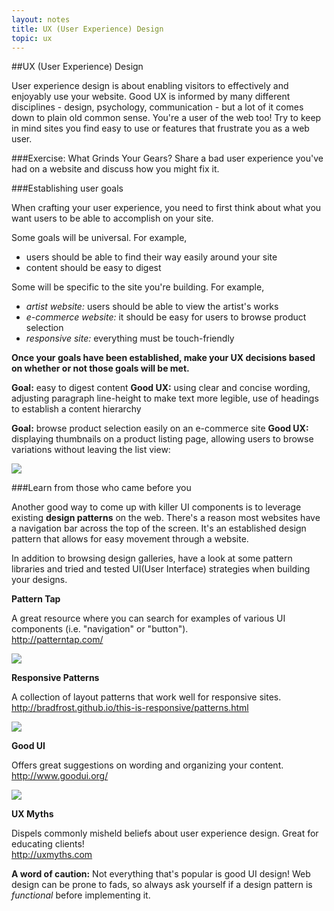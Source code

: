 ```yaml
---
layout: notes
title: UX (User Experience) Design 
topic: ux
---
```


##UX (User Experience) Design

User experience design is about enabling visitors to effectively and enjoyably use your website. Good UX is informed by many different disciplines - design, psychology, communication - but a lot of it comes down to plain old common sense. You're a user of the web too! Try to keep in mind sites you find easy to use or features that frustrate you as a web user.

###Exercise: What Grinds Your Gears?
Share a bad user experience you've had on a website and discuss how you might fix it.

###Establishing user goals

When crafting your user experience, you need to first think about what you want users to be able to accomplish on your site.

Some goals will be universal. For example,

* users should be able to find their way easily around your site
* content should be easy to digest

Some will be specific to the site you're building. For example,

* *artist website:* users should be able to view the artist's works
* *e-commerce website:* it should be easy for users to browse product selection
* *responsive site:* everything must be touch-friendly

**Once your goals have been established, make your UX decisions based on whether or not those goals will be met.**

**Goal:** easy to digest content
**Good UX:** using clear and concise wording, adjusting paragraph line-height to make text more legible,  use of headings to establish a content hierarchy

**Goal:** browse product selection easily on an e-commerce site
**Good UX:** displaying thumbnails on a product listing page, allowing users to browse variations without leaving the list view:

![](http://f.cl.ly/items/3V0u3h420P0G1t133P47/styles-browse.gif)

###Learn from those who came before you

Another good way to come up with killer UI components is to leverage existing **design patterns** on the web. There's a reason most websites have a navigation bar across the top of the screen. It's an established design pattern that allows for easy movement through a website.

In addition to browsing design galleries, have a look at some pattern libraries and tried and tested UI(User Interface) strategies when building your designs.

**Pattern Tap**

A great resource where you can search for examples of various UI components (i.e. "navigation" or "button").  
<http://patterntap.com/>

![](http://f.cl.ly/items/2i3k0F2v1W1i0E3c1A3e/pattern-tap.png)

**Responsive Patterns**

A collection of layout patterns that work well for responsive sites.  
<http://bradfrost.github.io/this-is-responsive/patterns.html>

![](http://f.cl.ly/items/3t432m0I3V0K0q190S0m/responsive-patterns.png)

**Good UI**

Offers great suggestions on wording and organizing your content.  
<http://www.goodui.org/>

![](http://f.cl.ly/items/2k3Q1f1J1a2h33454739/good-ui.png)

**UX Myths**

Dispels commonly misheld beliefs about user experience design. Great for educating clients!  
<http://uxmyths.com>


**A word of caution:** Not everything that's popular is good UI design! Web design can be prone to fads, so always ask yourself if a design pattern is *functional* before implementing it.

